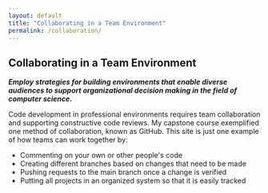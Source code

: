 ```yaml
---
layout: default
title: "Collaborating in a Team Environment"
permalink: /collaboration/
---
```


## Collaborating in a Team Environment
**_Employ strategies for building environments that enable diverse audiences to support organizational decision making in the field of computer science._**

Code development in professional environments requires team collaboration and supporting constructive code reviews. My capstone course exemplified one method of collaboration, known as GitHub. This site is just one example of how teams can work together by:
- Commenting on your own or other people's code
- Creating different branches based on changes that need to be made
- Pushing requests to the main branch once a change is verified
- Putting all projects in an organized system so that it is easily tracked
